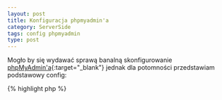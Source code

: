 ```yaml
---
layout: post
title: Konfiguracja phpmyadmin'a
category: ServerSide
tags: config phpmyadmin
type: post
---
```

Mogło by się wydawać sprawą banalną skonfigurowanie [phpMyAdmin'a](http://www.phpmyadmin.net/home_page/index.php){:target="_blank"} jednak dla potomności przedstawiam podstawowy config:

{% highlight php %}
<?php
$cfg['blowfish_secret'] = 'super_tajny_hash';
$cfg['Servers'][1]['auth_type'] = 'cookie';
$cfg['Servers'][1]['host'] = 'localhost';
$cfg['Servers'][1]['connect_type'] = 'tcp';
$cfg['Servers'][1]['compress'] = true;
$cfg['Servers'][1]['extension'] = 'mysql';
$cfg['UploadDir'] = '';
$cfg['SaveDir'] = '';
$cfg['Servers'][1]['SignonURL']='http://example.com/twoj_katalog_do_mpa';
$cfg['PmaAbsoluteUri']='http://example.com/twoj_katalog_do_mpa';
{% endhighlight %}

Jest to zawartość pliku config.inc.php w naszym katalogu z phpMyAdmin’em.

